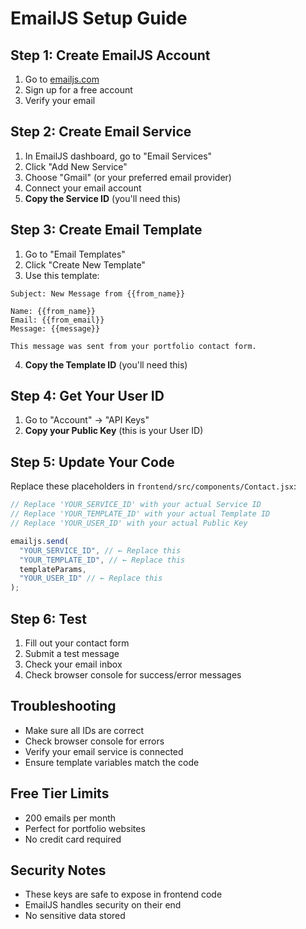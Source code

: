 # EmailJS Setup Guide

## Step 1: Create EmailJS Account

1. Go to [emailjs.com](https://www.emailjs.com/)
2. Sign up for a free account
3. Verify your email

## Step 2: Create Email Service

1. In EmailJS dashboard, go to "Email Services"
2. Click "Add New Service"
3. Choose "Gmail" (or your preferred email provider)
4. Connect your email account
5. **Copy the Service ID** (you'll need this)

## Step 3: Create Email Template

1. Go to "Email Templates"
2. Click "Create New Template"
3. Use this template:

```
Subject: New Message from {{from_name}}

Name: {{from_name}}
Email: {{from_email}}
Message: {{message}}

This message was sent from your portfolio contact form.
```

4. **Copy the Template ID** (you'll need this)

## Step 4: Get Your User ID

1. Go to "Account" → "API Keys"
2. **Copy your Public Key** (this is your User ID)

## Step 5: Update Your Code

Replace these placeholders in `frontend/src/components/Contact.jsx`:

```javascript
// Replace 'YOUR_SERVICE_ID' with your actual Service ID
// Replace 'YOUR_TEMPLATE_ID' with your actual Template ID
// Replace 'YOUR_USER_ID' with your actual Public Key

emailjs.send(
  "YOUR_SERVICE_ID", // ← Replace this
  "YOUR_TEMPLATE_ID", // ← Replace this
  templateParams,
  "YOUR_USER_ID" // ← Replace this
);
```

## Step 6: Test

1. Fill out your contact form
2. Submit a test message
3. Check your email inbox
4. Check browser console for success/error messages

## Troubleshooting

- Make sure all IDs are correct
- Check browser console for errors
- Verify your email service is connected
- Ensure template variables match the code

## Free Tier Limits

- 200 emails per month
- Perfect for portfolio websites
- No credit card required

## Security Notes

- These keys are safe to expose in frontend code
- EmailJS handles security on their end
- No sensitive data stored
